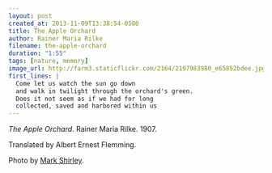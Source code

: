 ```yaml
---
layout: post
created_at: 2013-11-09T13:38:54-0500
title: The Apple Orchard
author: Rainer Maria Rilke
filename: the-apple-orchard
duration: "1:55"
tags: [nature, memory]
image_url: http://farm3.staticflickr.com/2164/2197983980_e65852bdee.jpg
first_lines: |
  Come let us watch the sun go down
  and walk in twilight through the orchard's green.
  Does it not seem as if we had for long
  collected, saved and harbored within us
---
```


_The Apple Orchard_.  Rainer Maria Rilke.  1907.

Translated by Albert Ernest Flemming.

Photo by [Mark Shirley](http://www.flickr.com/photos/75976021@N00/2197983980/).
